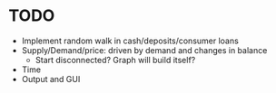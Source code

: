 TODO
====

* Implement random walk in cash/deposits/consumer loans
* Supply/Demand/price: driven by demand and changes in balance
    * Start disconnected? Graph will build itself?
* Time
* Output and GUI